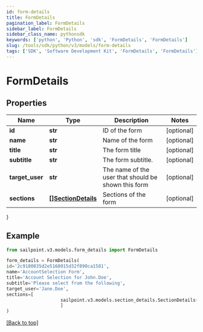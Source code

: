 ```yaml
---
id: form-details
title: FormDetails
pagination_label: FormDetails
sidebar_label: FormDetails
sidebar_class_name: pythonsdk
keywords: ['python', 'Python', 'sdk', 'FormDetails', 'FormDetails'] 
slug: /tools/sdk/python/v3/models/form-details
tags: ['SDK', 'Software Development Kit', 'FormDetails', 'FormDetails']
---
```


# FormDetails


## Properties

Name | Type | Description | Notes
------------ | ------------- | ------------- | -------------
**id** | **str** | ID of the form | [optional] 
**name** | **str** | Name of the form | [optional] 
**title** | **str** | The form title | [optional] 
**subtitle** | **str** | The form subtitle. | [optional] 
**target_user** | **str** | The name of the user that should be shown this form | [optional] 
**sections** | [**[]SectionDetails**](section-details) | Sections of the form | [optional] 
}

## Example

```python
from sailpoint.v3.models.form_details import FormDetails

form_details = FormDetails(
id='2c9180835d2e5168015d32f890ca1581',
name='AccountSelection Form',
title='Account Selection for John.Doe',
subtitle='Please select from the following',
target_user='Jane.Doe',
sections=[
                    sailpoint.v3.models.section_details.SectionDetails()
                    ]
)

```
[[Back to top]](#) 

